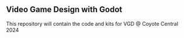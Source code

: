 Video Game Design with Godot
---

This repository will contain the code and kits for VGD @ Coyote Central 2024
